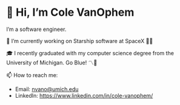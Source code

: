 # 👋 Hi, I’m Cole VanOphem
I’m a software engineer.

🔭 I’m currently working on Starship software at SpaceX 🚀🌒

🎓 I recently graduated with my computer science degree from the University of Michigan. Go Blue! 〽️🎉

<!--
## About
📚 I am currently learning Go, distributed systems, machine learning, modern algebra, and combinatorics!

🔭 I'm currently working on course projects, personal projects, homework, reading, and more
-->

📫 How to reach me: 
- Email: nvano@umich.edu 
- LinkedIn: https://www.linkedin.com/in/cole-vanophem/


<!---
ColeVanOphem/ColeVanOphem is a ✨ special ✨ repository because its `README.md` (this file) appears on your GitHub profile.
You can click the Preview link to take a look at your changes.
- 🔭 I’m currently working on ...
- 🌱 I’m currently learning ...
- 👯 I’m looking to collaborate on ...
- 🤔 I’m looking for help with ...
- 💬 Ask me about ...
- 📫 How to reach me: ...
- 😄 Pronouns: ...
- ⚡ Fun fact: ...
--->
